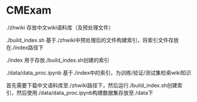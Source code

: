 # CMExam
./zhwiki  存放中文wiki语料库（及预处理文件）

./build_index.sh  基于./zhwiki中预处理后的文件构建索引，将索引文件存放在./index路径下

./index  用于存放./build_index.sh创建的索引

./data/data_proc.ipynb  基于./index中的索引，为训练/验证/测试集检索wiki知识

首先需要下载中文语料库至./zhwiki路径下，然后运行./build_index.sh创建索引，然后使用./data/data_proc.ipynb构建数据集存放至./data下
